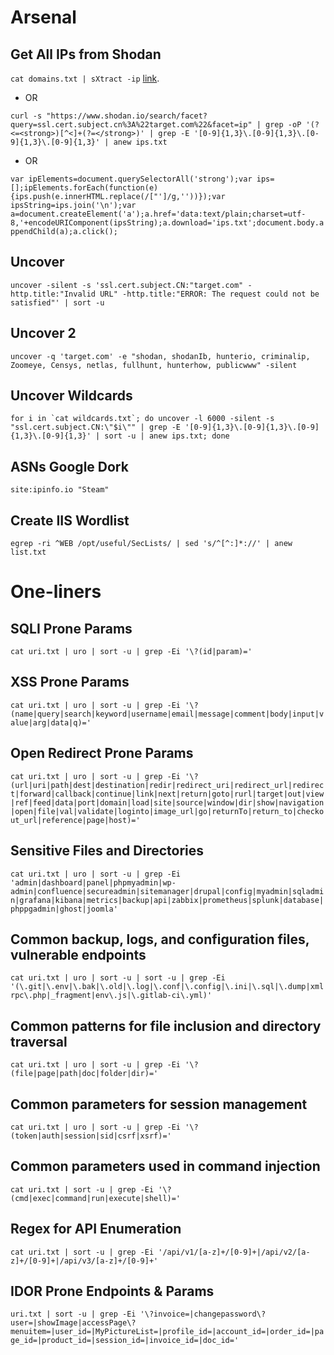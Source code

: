 # Arsenal

## Get All IPs from Shodan

```cat domains.txt | sXtract -ip``` [link](https://github.com/Vulnpire/shodanXtract).

* OR

```curl -s "https://www.shodan.io/search/facet?query=ssl.cert.subject.cn%3A%22target.com%22&facet=ip" | grep -oP '(?<=<strong>)[^<]+(?=</strong>)' | grep -E '[0-9]{1,3}\.[0-9]{1,3}\.[0-9]{1,3}\.[0-9]{1,3}' | anew ips.txt```

* OR

```var ipElements=document.querySelectorAll('strong');var ips=[];ipElements.forEach(function(e){ips.push(e.innerHTML.replace(/["']/g,''))});var ipsString=ips.join('\n');var a=document.createElement('a');a.href='data:text/plain;charset=utf-8,'+encodeURIComponent(ipsString);a.download='ips.txt';document.body.appendChild(a);a.click();```

## Uncover

```uncover -silent -s 'ssl.cert.subject.CN:"target.com" -http.title:"Invalid URL" -http.title:"ERROR: The request could not be satisfied"' | sort -u```

## Uncover 2

```uncover -q 'target.com' -e "shodan, shodanIb, hunterio, criminalip, Zoomeye, Censys, netlas, fullhunt, hunterhow, publicwww" -silent```

## Uncover Wildcards

```for i in `cat wildcards.txt`; do uncover -l 6000 -silent -s "ssl.cert.subject.CN:\"$i\"" | grep -E '[0-9]{1,3}\.[0-9]{1,3}\.[0-9]{1,3}\.[0-9]{1,3}' | sort -u | anew ips.txt; done```

## ASNs Google Dork

```site:ipinfo.io "Steam"```

## Create IIS Wordlist

```egrep -ri ^WEB /opt/useful/SecLists/ | sed 's/^[^:]*://' | anew list.txt```

# One-liners

## SQLI Prone Params

`cat uri.txt | uro | sort -u | grep -Ei '\?(id|param)='`

## XSS Prone Params

`cat uri.txt | uro | sort -u | grep -Ei '\?(name|query|search|keyword|username|email|message|comment|body|input|value|arg|data|q)='`

## Open Redirect Prone Params

`cat uri.txt | uro | sort -u | grep -Ei '\?(url|uri|path|dest|destination|redir|redirect_uri|redirect_url|redirect|forward|callback|continue|link|next|return|goto|rurl|target|out|view|ref|feed|data|port|domain|load|site|source|window|dir|show|navigation|open|file|val|validate|loginto|image_url|go|returnTo|return_to|checkout_url|reference|page|host)='`

## Sensitive Files and Directories

`cat uri.txt | uro | sort -u | grep -Ei 'admin|dashboard|panel|phpmyadmin|wp-admin|confluence|secureadmin|sitemanager|drupal|config|myadmin|sqladmin|grafana|kibana|metrics|backup|api|zabbix|prometheus|splunk|database|phppgadmin|ghost|joomla'`

## Common backup, logs, and configuration files, vulnerable endpoints

`cat uri.txt | uro | sort -u | sort -u | grep -Ei '(\.git|\.env|\.bak|\.old|\.log|\.conf|\.config|\.ini|\.sql|\.dump|xmlrpc\.php|_fragment|env\.js|\.gitlab-ci\.yml)'`

## Common patterns for file inclusion and directory traversal

`cat uri.txt | uro | sort -u | grep -Ei '\?(file|page|path|doc|folder|dir)='`

## Common parameters for session management

`cat uri.txt | uro | sort -u | grep -Ei '\?(token|auth|session|sid|csrf|xsrf)='`

## Common parameters used in command injection

`cat uri.txt | sort -u | grep -Ei '\?(cmd|exec|command|run|execute|shell)='`

## Regex for API Enumeration

`cat uri.txt | sort -u | grep -Ei '/api/v1/[a-z]+/[0-9]+|/api/v2/[a-z]+/[0-9]+|/api/v3/[a-z]+/[0-9]+'`

## IDOR Prone Endpoints & Params

`uri.txt | sort -u | grep -Ei '\?invoice=|changepassword\?user=|showImage|accessPage\?menuitem=|user_id=|MyPictureList=|profile_id=|account_id=|order_id=|page_id=|product_id=|session_id=|invoice_id=|doc_id='`
